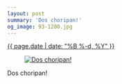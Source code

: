 ```yaml
---
layout: post
summary: 'Dos choripan!'
og_image: 93-1280.jpg
---
```


<div class="post">
 <time>
  <a href="/93">
   {{ page.date | date: "%B %-d, %Y" }}
  </a>
 </time>
 <a href="/93">
  <figure data-taken="10/17/2013">
   <img alt="Dos choripan!" sizes="(min-width: 700px) 50vw, calc(100vw - 2rem)" src="{{ site.assets_url }}/93-640.jpg" srcset="{{ site.assets_url }}/93-1280.jpg 1280w, {{ site.assets_url }}/93-960.jpg 960w, {{ site.assets_url }}/93-640.jpg 640w, {{ site.assets_url }}/93-320.jpg 320w"/>
  </figure>
 </a>
 <span>
  Dos choripan!
 </span>
</div>
